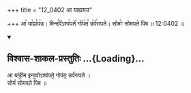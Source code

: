 +++
title = "12_0402 आ याह्ययउ"

+++
आ꣡ या꣢ह्य꣣य꣢उ। मिन्द꣣वे꣡ऽश्व꣢पते꣣ गो꣡प꣢त꣣ उ꣡र्व꣢रापते। सोम꣢ꣳ सोमपते पिब ॥ 12:0402 ॥

<div class="js_include" newlevelforh1="2" title="विश्वास-शाकल-प्रस्तुतिः" unfilled url="/vedAH_Rk/shAkalam/saMhitA/vishvAsa-prastutiH/08/021/03_A_yAhIma.md">
<details open><summary><h2>विश्वास-शाकल-प्रस्तुतिः ...{Loading}...</h2></summary>


आ या॑ही॒म इन्द॒वोऽश्व॑पते॒ गोप॑त॒ उर्व॑रापते ।  
सोमं॑ सोमपते पिब ॥

</details>
</div>